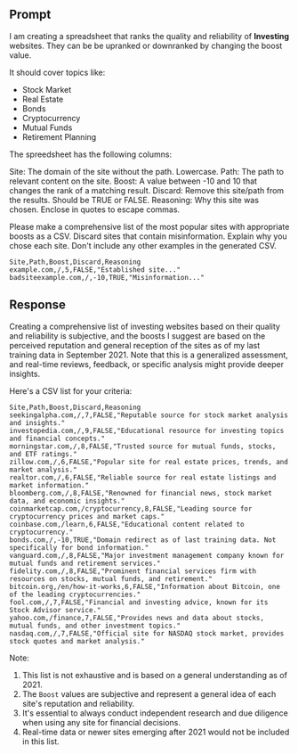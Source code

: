 ## Prompt

I am creating a spreadsheet that ranks the quality and reliability of **Investing** websites. They can be be upranked or downranked by changing the boost value.

It should cover topics like:

- Stock Market
- Real Estate
- Bonds
- Cryptocurrency
- Mutual Funds
- Retirement Planning

The spreedsheet has the following columns:

Site: The domain of the site without the path. Lowercase.
Path: The path to relevant content on the site.
Boost: A value between -10 and 10 that changes the rank of a matching result.
Discard: Remove this site/path from the results. Should be TRUE or FALSE.
Reasoning: Why this site was chosen. Enclose in quotes to escape commas.

Please make a comprehensive list of the most popular sites with appropriate boosts as a CSV. Discard sites that contain misinformation. Explain why you chose each site. Don't include any other examples in the generated CSV.

```
Site,Path,Boost,Discard,Reasoning
example.com,/,5,FALSE,"Established site..."
badsiteexample.com,/,-10,TRUE,"Misinformation..."
```

## Response

Creating a comprehensive list of investing websites based on their quality and reliability is subjective, and the boosts I suggest are based on the perceived reputation and general reception of the sites as of my last training data in September 2021. Note that this is a generalized assessment, and real-time reviews, feedback, or specific analysis might provide deeper insights.

Here's a CSV list for your criteria:

```
Site,Path,Boost,Discard,Reasoning
seekingalpha.com,/,7,FALSE,"Reputable source for stock market analysis and insights."
investopedia.com,/,9,FALSE,"Educational resource for investing topics and financial concepts."
morningstar.com,/,8,FALSE,"Trusted source for mutual funds, stocks, and ETF ratings."
zillow.com,/,6,FALSE,"Popular site for real estate prices, trends, and market analysis."
realtor.com,/,6,FALSE,"Reliable source for real estate listings and market information."
bloomberg.com,/,8,FALSE,"Renowned for financial news, stock market data, and economic insights."
coinmarketcap.com,/cryptocurrency,8,FALSE,"Leading source for cryptocurrency prices and market caps."
coinbase.com,/learn,6,FALSE,"Educational content related to cryptocurrency."
bonds.com,/,-10,TRUE,"Domain redirect as of last training data. Not specifically for bond information."
vanguard.com,/,8,FALSE,"Major investment management company known for mutual funds and retirement services."
fidelity.com,/,8,FALSE,"Prominent financial services firm with resources on stocks, mutual funds, and retirement."
bitcoin.org,/en/how-it-works,6,FALSE,"Information about Bitcoin, one of the leading cryptocurrencies."
fool.com,/,7,FALSE,"Financial and investing advice, known for its Stock Advisor service."
yahoo.com,/finance,7,FALSE,"Provides news and data about stocks, mutual funds, and other investment topics."
nasdaq.com,/,7,FALSE,"Official site for NASDAQ stock market, provides stock quotes and market analysis."
```

Note:

1. This list is not exhaustive and is based on a general understanding as of 2021.
2. The `Boost` values are subjective and represent a general idea of each site's reputation and reliability.
3. It's essential to always conduct independent research and due diligence when using any site for financial decisions.
4. Real-time data or newer sites emerging after 2021 would not be included in this list.

